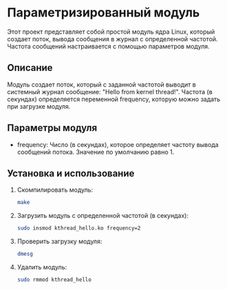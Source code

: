 # Параметризированный модуль

Этот проект представляет собой простой модуль ядра Linux, который создает поток, вывода сообщения в журнал с определенной частотой. Частота сообщений настраивается с помощью параметров модуля.

## Описание

Модуль создает поток, который с заданной частотой выводит в системный журнал сообщение: "Hello from kernel thread!". Частота (в секундах) определяется переменной frequency, которую можно задать при загрузке модуля.

## Параметры модуля

- frequency: Число (в секундах), которое определяет частоту вывода сообщений потока. Значение по умолчанию равно 1.

## Установка и использование

1. Скомпилировать модуль:
    ```bash
   make
    ```
2. Загрузить модуль с определенной частотой (в секундах):
    ```bash
   sudo insmod kthread_hello.ko frequency=2
    ```
3. Проверить загрузку модуля:
    ```bash   
   dmesg
    ```
4. Удалить модуль:
   ```bash
   sudo rmmod kthread_hello
    ```

